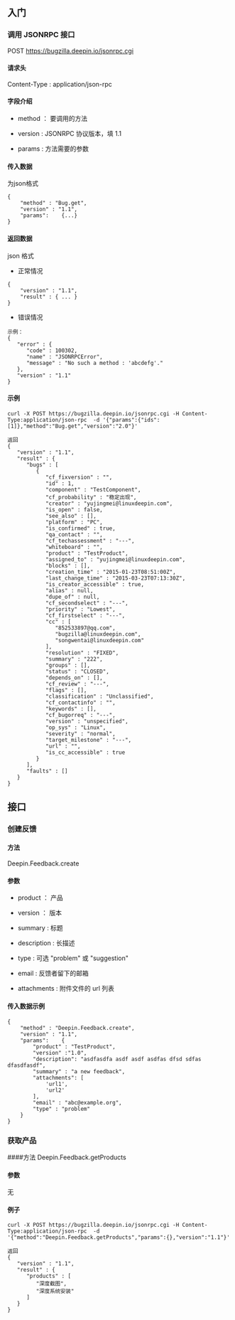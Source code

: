 <!--Meta
category:用户反馈服务
title:JSONRPC接口
DO NOT Delete Meta Above -->
## 入门
### 调用 JSONRPC 接口
POST https://bugzilla.deepin.io/jsonrpc.cgi

#### 请求头
Content-Type : application/json-rpc

#### 字段介绍
* method ： 要调用的方法

* version : JSONRPC 协议版本，填 1.1

* params  : 方法需要的参数

#### 传入数据
为json格式
```
{
	"method" : "Bug.get",
	"version" : "1.1",
	"params":	 {...}
}
```

#### 返回数据
json 格式

*  正常情况
```
{
	"version" : "1.1",
	"result" : { ... }
}
```
* 错误情况
```
示例：
{
   "error" : {
      "code" : 100302,
      "name" : "JSONRPCError",
      "message" : "No such a method : 'abcdefg'."
   },
   "version" : "1.1"
}

```

#### 示例
```
curl -X POST https://bugzilla.deepin.io/jsonrpc.cgi -H Content-Type:application/json-rpc  -d '{"params":{"ids":[1]},"method":"Bug.get","version":"2.0"}'

返回
{
   "version" : "1.1",
   "result" : {
      "bugs" : [
         {
            "cf_fixversion" : "",
            "id" : 1,
            "component" : "TestComponent",
            "cf_probability" : "稳定出现",
            "creator" : "yujingmei@linuxdeepin.com",
            "is_open" : false,
            "see_also" : [],
            "platform" : "PC",
            "is_confirmed" : true,
            "qa_contact" : "",
            "cf_techassessment" : "---",
            "whiteboard" : "",
            "product" : "TestProduct",
            "assigned_to" : "yujingmei@linuxdeepin.com",
            "blocks" : [],
            "creation_time" : "2015-01-23T08:51:00Z",
            "last_change_time" : "2015-03-23T07:13:30Z",
            "is_creator_accessible" : true,
            "alias" : null,
            "dupe_of" : null,
            "cf_secondselect" : "---",
            "priority" : "Lowest",
            "cf_firstselect" : "---",
            "cc" : [
               "852533897@qq.com",
               "bugzilla@linuxdeepin.com",
               "songwentai@linuxdeepin.com"
            ],
            "resolution" : "FIXED",
            "summary" : "222",
            "groups" : [],
            "status" : "CLOSED",
            "depends_on" : [],
            "cf_review" : "---",
            "flags" : [],
            "classification" : "Unclassified",
            "cf_contactinfo" : "",
            "keywords" : [],
            "cf_bugorreq" : "---",
            "version" : "unspecified",
            "op_sys" : "Linux",
            "severity" : "normal",
            "target_milestone" : "---",
            "url" : "",
            "is_cc_accessible" : true
         }
      ],
      "faults" : []
   }
}

```

## 接口

### 创建反馈

#### 方法
Deepin.Feedback.create 

#### 参数
* product ： 产品

* version ： 版本

* summary :  标题

* description : 长描述

* type : 可选 "problem" 或 "suggestion"

* email : 反馈者留下的邮箱

* attachments : 附件文件的 url 列表

#### 传入数据示例

```
{
	"method" : "Deepin.Feedback.create",
	"version" : "1.1",
	"params":	 {
		"product" : "TestProduct",
		"version" :"1.0",
		"description": "asdfasdfa asdf asdf asdfas dfsd sdfas dfasdfasdf",
		"summary" : "a new feedback",
		"attachments": [
			'url1',
			'url2'
		],
 		"email" : "abc@example.org",
		"type" : "problem"
	}
}
```

### 获取产品

####方法
Deepin.Feedback.getProducts

#### 参数
无

#### 例子
```
curl -X POST https://bugzilla.deepin.io/jsonrpc.cgi -H Content-Type:application/json-rpc  -d '{"method":"Deepin.Feedback.getProducts","params":{},"version":"1.1"}'

返回
{
   "version" : "1.1",
   "result" : {
      "products" : [
         "深度截图",
         "深度系统安装"
      ]
   }
}


```
